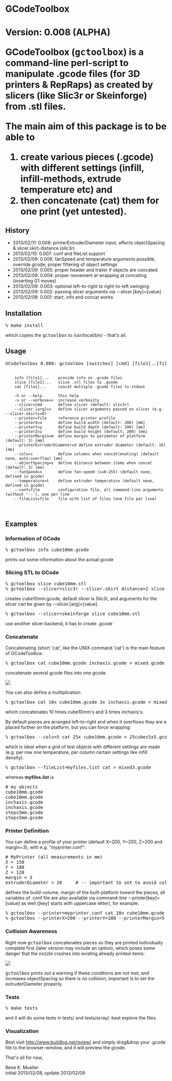 <h1>GCodeToolbox<h1>

<b>Version: 0.008 (ALPHA)</b>

GCodeToolbox (<tt>gctoolbox</tt>) is a command-line perl-script to manipulate .gcode files (for 3D printers & RepRaps) as created by slicers (like Slic3r or Skeinforge) from .stl files. 

The main aim of this package is to be able to 
<ol>
<li>create various pieces (.gcode) with different settings (infill, infill-methods, extrude temperature etc) and 
<li><b>then</b> concatenate (cat) them for <b>one print</b> (yet untested).
</ol>

<h2>History</h2>
<ul>
<li> 2013/02/11: 0.008: printerExtruderDiameter input, affects objectSpacing & slicer.skirt-distance (slic3r)
<li> 2013/02/10: 0.007: conf and fileList support
<li> 2013/02/09: 0.006: fanSpeed and temperature arguments possible, override gcode, proper filtering of object settings
<li> 2013/02/09: 0.005: proper header and trailer if objects are concated
<li> 2013/02/09: 0.004: proper movement at wrapping at concating (inserting G1 moves)
<li> 2013/02/09: 0.003: optional left-to-right to right-to-left swinging
<li> 2013/02/09: 0.002: passing slicer arguments via --slicer.[key]=[value]
<li> 2013/02/08: 0.001: start, info and concat works
</ul>

<h2>Installation</h2>
<pre>
% make install
</pre>

which copies the <tt>gctoolbox</tt> to /usr/local/bin/ - that's all.

<h2>Usage</h2>
<pre>
GCodeToolbox 0.008: gctoolbox [switches] [cmd] [file1]..[fileN]

        info [file1]...    provide info on .gcode files
        slice [file1]...   slice .stl files to .gcode
        cat [file1]...     concat multiple .gcode files to stdout

        -h or --help       this help
        -v or --verbose=v  increase verbosity
        --slicer=cmd       define slicer (default: slic3r)
        --slicer.[arg]=x   define slicer arguments passed on slicer (e.g. --slicer.skirts=0)
        --printer=file     reference printer profile
        --printerX=x       define build width (default: 200) [mm]
        --printerY=y       define build depth (default: 200) [mm]
        --printerZ=z       define build height (default: 200) [mm]
        --printerMargin=m  define margin to perimeter of platform (default: 3) [mm]
        --printerExtruderDiameter=d define extruder diameter (default: 16) [mm]
        --cols=c           define columns when concat(enating) (default none, auto-overflow) [mm]
        --objectSpacing=x  define distance between items when concat (default: 3) [mm]
        --fanSpeed=s       define fan-speed (s=0-255) (default none, defined in gcode)
        --temperature=t    define extruder temperature (default none, defined in gcode)
        --conf=file        configuration file, all command-line arguments (without '--'), one per line
        --fileList=file    file with list of files (one file per line)
</pre>

<h2>Examples</h2>

<h3>Information of GCode</h3>

<pre>
% gctoolbox info cube10mm.gcode
</pre>

prints out some information about the actual gcode

<h3>Slicing STL to GCode</h3>

<pre>
% gctoolbox slice cube10mm.stl
% gctoolbox --slicer=slic3r --slicer.skirt_distance=2 slice cube10mm.stl
</pre>
creates cube10mm.gcode, default slicer is Slic3r, and arguments for the slicer can be given by --slicer.[arg]=[value].
<pre>
% gctoolbox --slicer=skeinforge slice cube10mm.stl
</pre>
use another slicer backend, it has to create .gcode

<h3>Concatenate</h3>

Concatenating (short 'cat', like the UNIX command 'cat') is the main feature of GCodeToolbox.

<pre>
% gctoolbox cat cube10mm.gcode inchaxis.gcode > mixed.gcode
</pre>
concatenate several gcode files into one gcode.

<a href="imgs/sshot-6.png"><img src="imgs/sshot-6-300px.png"></a>

You can also define a multiplication:

<pre>
% gctoolbox cat 10x cube10mm.gcode 3x inchaxis.gcode > mixed2.gcode
</pre>
which concatenates 10 times cube10mm's and 3 times inchaxis's.

By default pieces are arranged left-to-right and when it overflows they are a placed further on the platform, but you can force wrapping:
<pre>
% gctoolbox --cols=5 cat 25x cube10mm.gcode > 25cubes5x5.gcode
</pre>

which is ideal when a grid of test objects with different settings are made (e.g. per row one temperature, per column certain settings like infill density).

<pre>
% gctoolbox --fileList=myfiles.list cat > mixed3.gcode
</pre>

whereas <b>myfiles.list</b> is
<pre>
# my objects
cube10mm.gcode
cube10mm.gcode
inchaxis.gcode
inchaxis.gcode
steps5mm.gcode
steps5mm.gcode
</pre>

<h3>Printer Definition</h3>

You can define a profile of your printer (default X=200, Y=200, Z=200 and margin=3), with e.g. "myprinter.conf":
<pre>
# MyPrinter (all measurements in mm)
X = 150
Y = 180
Z = 120
margin = 3              
extruderDiameter = 20     # -- important to set to avoid collision when objects are concat(enat)ed
</pre>
   
defines the build-volume, margin of the built-platform toward the pieces, all variables of .conf file are also available via command-line --printer[key]=[value] as well ([key] starts with uppercase letter), for example:

<pre>
% gctoolbox --printer=myprinter.conf cat 10x cube10mm.gcode > 10cubes.gcode
% gctoolbox --printerX=200 --printerY=180 --printerMargin=5 --printerExtuderDiameter=20 --objectSpacing=5 3x cube10mm.gcode > 3cubes.gcode
</pre>

<h3>Collision Awareness</h3>

Right now <tt>gctoolbox</tt> concatenates pieces so they are printed individually complete first (later version may include an option), which poses some danger that the nozzle crashes into existing already printed items:

<img src="imgs/crash.png">

<tt>gctoolbox</tt> prints out a warning if these conditions are not met, and increases objectSpacing so there is no collision; important is to set the extruderDiameter properly.

<h3>Tests</h3>

<pre>
% make tests
</pre>

and it will do some tests in tests/ and tests/array/; best explore the files.

<h3>Visualization</h3>

Best visit http://www.buildlog.net/gview/ and simply drag&drop your .gcode file to the browser-window, and it will preview the gcode.

That's all for now,

Rene K. Mueller<br>
initial 2013/02/08, update 2013/02/09
